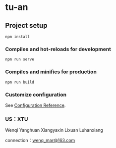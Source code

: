 # tu-an

## Project setup
```
npm install
```

### Compiles and hot-reloads for development
```
npm run serve
```

### Compiles and minifies for production
```
npm run build
```

### Customize configuration
See [Configuration Reference](https://cli.vuejs.org/config/).


### US：XTU
Wenqi Yanghuan Xiangyaxin Lixuan Luhanxiang

connection：wenq_mar@163.com
